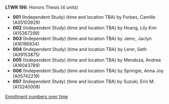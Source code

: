 **LTWR 196**: Honors Thesis (4 units)

- **001** (Independent Study) (time and location TBA) by Forbes, Camille (A05103929)
- **002** (Independent Study) (time and location TBA) by Hoang, Lily Kim (A15367299)
- **003** (Independent Study) (time and location TBA) by Jemc, Jaclyn (A16186934)
- **004** (Independent Study) (time and location TBA) by Lerer, Seth (A09153875)
- **005** (Independent Study) (time and location TBA) by Mendoza, Andrea (A16043789)
- **006** (Independent Study) (time and location TBA) by Springer, Anna Joy (A05742219)
- **007** (Independent Study) (time and location TBA) by Suzuki, Erin M. (A13240008)

[Enrollment numbers over time](./LTWR196.tsv)
